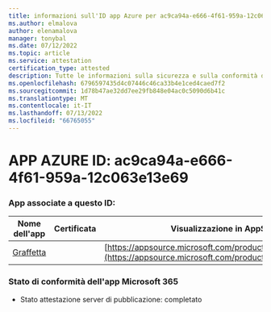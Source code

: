 ```yaml
---
title: informazioni sull'ID app Azure per ac9ca94a-e666-4f61-959a-12c063e13e69
ms.author: elmalova
author: elenamalova
manager: tonybal
ms.date: 07/12/2022
ms.topic: article
ms.service: attestation
certification_type: attested
description: Tutte le informazioni sulla sicurezza e sulla conformità disponibili per ac9ca94a-e666-4f61-959a-12c063e13e69.
ms.openlocfilehash: 6796597435d4c07446c46ca33b4e1ced4caed7f2
ms.sourcegitcommit: 1d78b47ae32dd7ee29fb848e04ac0c5090d6b41c
ms.translationtype: MT
ms.contentlocale: it-IT
ms.lasthandoff: 07/13/2022
ms.locfileid: "66765055"
---
```

# <a name="azure-app-id-ac9ca94a-e666-4f61-959a-12c063e13e69"></a>APP AZURE ID: ac9ca94a-e666-4f61-959a-12c063e13e69


### <a name="apps-associated-with-this-id"></a>App associate a questo ID:
| **Nome dell'app** | **Certificata** | **Visualizzazione in AppSource** |
|--------------|---------------|-----------------------|
| [Graffetta](../forward/WA200003281.md) |  | [https://appsource.microsoft.com/product/office/WA200003281](https://appsource.microsoft.com/product/office/WA200003281) |

### <a name="microsoft-365-app-compliance-status"></a>Stato di conformità dell'app Microsoft 365
- Stato attestazione server di pubblicazione: completato
